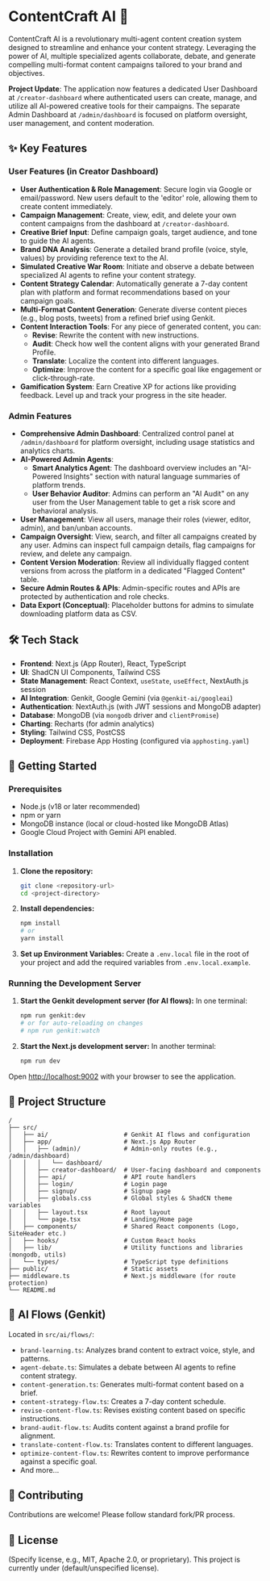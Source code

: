 
# ContentCraft AI 🚀

ContentCraft AI is a revolutionary multi-agent content creation system designed to streamline and enhance your content strategy. Leveraging the power of AI, multiple specialized agents collaborate, debate, and generate compelling multi-format content campaigns tailored to your brand and objectives.

**Project Update**: The application now features a dedicated User Dashboard at `/creator-dashboard` where authenticated users can create, manage, and utilize all AI-powered creative tools for their campaigns. The separate Admin Dashboard at `/admin/dashboard` is focused on platform oversight, user management, and content moderation.

## ✨ Key Features

### User Features (in Creator Dashboard)
*   **User Authentication & Role Management**: Secure login via Google or email/password. New users default to the 'editor' role, allowing them to create content immediately.
*   **Campaign Management**: Create, view, edit, and delete your own content campaigns from the dashboard at `/creator-dashboard`.
*   **Creative Brief Input**: Define campaign goals, target audience, and tone to guide the AI agents.
*   **Brand DNA Analysis**: Generate a detailed brand profile (voice, style, values) by providing reference text to the AI.
*   **Simulated Creative War Room**: Initiate and observe a debate between specialized AI agents to refine your content strategy.
*   **Content Strategy Calendar**: Automatically generate a 7-day content plan with platform and format recommendations based on your campaign goals.
*   **Multi-Format Content Generation**: Generate diverse content pieces (e.g., blog posts, tweets) from a refined brief using Genkit.
*   **Content Interaction Tools**: For any piece of generated content, you can:
    *   **Revise**: Rewrite the content with new instructions.
    *   **Audit**: Check how well the content aligns with your generated Brand Profile.
    *   **Translate**: Localize the content into different languages.
    *   **Optimize**: Improve the content for a specific goal like engagement or click-through-rate.
*   **Gamification System**: Earn Creative XP for actions like providing feedback. Level up and track your progress in the site header.

### Admin Features
*   **Comprehensive Admin Dashboard**: Centralized control panel at `/admin/dashboard` for platform oversight, including usage statistics and analytics charts.
*   **AI-Powered Admin Agents**:
    *   **Smart Analytics Agent**: The dashboard overview includes an "AI-Powered Insights" section with natural language summaries of platform trends.
    *   **User Behavior Auditor**: Admins can perform an "AI Audit" on any user from the User Management table to get a risk score and behavioral analysis.
*   **User Management**: View all users, manage their roles (viewer, editor, admin), and ban/unban accounts.
*   **Campaign Oversight**: View, search, and filter all campaigns created by any user. Admins can inspect full campaign details, flag campaigns for review, and delete any campaign.
*   **Content Version Moderation**: Review all individually flagged content versions from across the platform in a dedicated "Flagged Content" table.
*   **Secure Admin Routes & APIs**: Admin-specific routes and APIs are protected by authentication and role checks.
*   **Data Export (Conceptual)**: Placeholder buttons for admins to simulate downloading platform data as CSV.

## 🛠 Tech Stack

*   **Frontend**: Next.js (App Router), React, TypeScript
*   **UI**: ShadCN UI Components, Tailwind CSS
*   **State Management**: React Context, `useState`, `useEffect`, NextAuth.js session
*   **AI Integration**: Genkit, Google Gemini (via `@genkit-ai/googleai`)
*   **Authentication**: NextAuth.js (with JWT sessions and MongoDB adapter)
*   **Database**: MongoDB (via `mongodb` driver and `clientPromise`)
*   **Charting**: Recharts (for admin analytics)
*   **Styling**: Tailwind CSS, PostCSS
*   **Deployment**: Firebase App Hosting (configured via `apphosting.yaml`)

## 🚀 Getting Started

### Prerequisites

*   Node.js (v18 or later recommended)
*   npm or yarn
*   MongoDB instance (local or cloud-hosted like MongoDB Atlas)
*   Google Cloud Project with Gemini API enabled.

### Installation

1.  **Clone the repository:**
    ```bash
    git clone <repository-url>
    cd <project-directory>
    ```

2.  **Install dependencies:**
    ```bash
    npm install
    # or
    yarn install
    ```

3.  **Set up Environment Variables:**
    Create a `.env.local` file in the root of your project and add the required variables from `.env.local.example`.

### Running the Development Server

1.  **Start the Genkit development server (for AI flows):**
    In one terminal:
    ```bash
    npm run genkit:dev
    # or for auto-reloading on changes
    # npm run genkit:watch
    ```

2.  **Start the Next.js development server:**
    In another terminal:
    ```bash
    npm run dev
    ```

Open [http://localhost:9002](http://localhost:9002) with your browser to see the application.

## 📂 Project Structure

```
/
├── src/
│   ├── ai/                     # Genkit AI flows and configuration
│   ├── app/                    # Next.js App Router
│   │   ├── (admin)/            # Admin-only routes (e.g., /admin/dashboard)
│   │   │   └── dashboard/
│   │   ├── creator-dashboard/  # User-facing dashboard and components
│   │   ├── api/                # API route handlers
│   │   ├── login/              # Login page
│   │   ├── signup/             # Signup page
│   │   ├── globals.css         # Global styles & ShadCN theme variables
│   │   ├── layout.tsx          # Root layout
│   │   └── page.tsx            # Landing/Home page
│   ├── components/             # Shared React components (Logo, SiteHeader etc.)
│   ├── hooks/                  # Custom React hooks
│   ├── lib/                    # Utility functions and libraries (mongodb, utils)
│   └── types/                  # TypeScript type definitions
├── public/                     # Static assets
├── middleware.ts               # Next.js middleware (for route protection)
└── README.md
```

## 🤖 AI Flows (Genkit)

Located in `src/ai/flows/`:

*   `brand-learning.ts`: Analyzes brand content to extract voice, style, and patterns.
*   `agent-debate.ts`: Simulates a debate between AI agents to refine content strategy.
*   `content-generation.ts`: Generates multi-format content based on a brief.
*   `content-strategy-flow.ts`: Creates a 7-day content schedule.
*   `revise-content-flow.ts`: Revises existing content based on specific instructions.
*   `brand-audit-flow.ts`: Audits content against a brand profile for alignment.
*   `translate-content-flow.ts`: Translates content to different languages.
*   `optimize-content-flow.ts`: Rewrites content to improve performance against a specific goal.
*   And more...

## 🤝 Contributing

Contributions are welcome! Please follow standard fork/PR process.

## 📄 License

(Specify license, e.g., MIT, Apache 2.0, or proprietary). This project is currently under (default/unspecified license).
